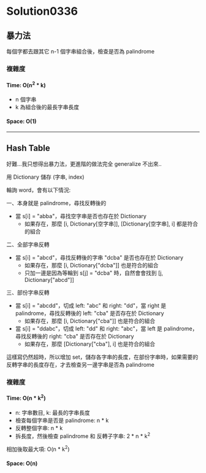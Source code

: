 # Solution0336

## 暴力法

每個字都去跟其它 n-1 個字串組合後，檢查是否為 palindrome

### 複雜度

#### Time: O(n<sup>2</sup> * k)
- n 個字串
- k 為組合後的最長字串長度

#### Space: O(1)

---

## Hash Table

好難...我只想得出暴力法，更進階的做法完全 generalize 不出來..    

用 Dictionary 儲存 (字串, index)  

輪詢 word，會有以下情況:  

一、本身就是 palindrome，尋找反轉後的
- 當 s[i] = "abba"，尋找空字串是否也存在於 Dictionary
  - 如果存在，那麼 [i, Dictionary[空字串]], [Dictionary[空字串], i] 都是符合的組合

二、全部字串反轉  
- 當 s[i] = "abcd"，尋找反轉後的字串 "dcba" 是否也存在於 Dictionary
  - 如果存在，那麼 [i, Dictionary["dcba"]] 也是符合的組合
  - 只加一邊是因為等輪到 s[j] = "dcba" 時，自然會會找到 [j, Dictionary["abcd"]]

三、部份字串反轉  
- 當 s[i] = "abcdd"，切成 left: "abc" 和 right: "dd"，當 right 是 palindrome，尋找反轉後的 left: "cba" 是否存在於 Dictionary
  - 如果存在，那麼 [i, Dictionary["cba"]] 也是符合的組合
- 當 s[i] = "ddabc"，切成 left: "dd" 和 right: "abc"，當 left 是 palindrome，尋找反轉後的 right: "cba" 是否存在於 Dictionary
  - 如果存在，那麼 [Dictionary["cba"], i] 也是符合的組合

這樣寫仍然超時，所以增加 set，儲存各字串的長度，在部份字串時，如果需要的反轉字串的長度存在，才去檢查另一邊字串是否為 palindrome

### 複雜度

#### Time: O(n * k<sup>2</sup>)
- n: 字串數目, k: 最長的字串長度
- 檢查每個字串是否是 palindrome: n * k
- 反轉整個字串: n * k
- 拆長度，然後檢查 palindrome 和 反轉子字串: 2 * n * k<sup>2</sup>

相加後取最大項: O(n * k<sup>2</sup>)

#### Space: O(n)